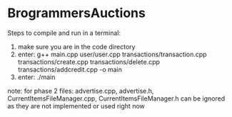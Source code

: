 # BrogrammersAuctions

Steps to compile and run in a terminal:

1. make sure you are in the code directory
2. enter: g++ main.cpp user/user.cpp transactions/transaction.cpp transactions/create.cpp transactions/delete.cpp transactions/addcredit.cpp -o main
3. enter: ./main

note: for phase 2 files: advertise.cpp, advertise.h, CurrentItemsFileManager.cpp, CurrentItemsFileManager.h can be ignored as they are not implemented or used right now